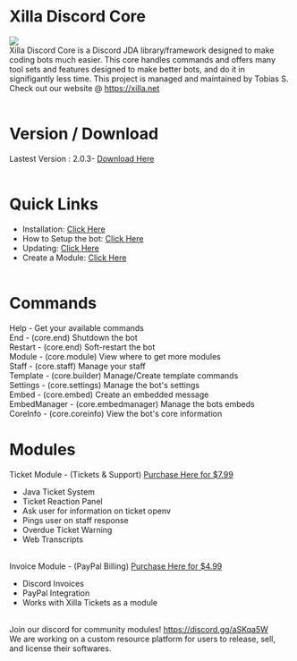 # Xilla Discord Core<br>
[![](https://jitpack.io/v/XillaTech/Xilla-Discord-Core.svg)](https://jitpack.io/#XillaTech/Xilla-Discord-Core)<br>
Xilla Discord Core is a Discord JDA library/framework designed to make coding bots much easier. This core handles commands and offers many tool sets and features designed to make better bots, and do it in signifigantly less time. This project is managed and maintained by Tobias S. Check out our website @ <a href="https://xilla.net">https://xilla.net</a><br><br>

# Version / Download<br>
Lastest Version : 2.0.3- <a href="http://api.xilla.net/download/Xilla-Discord-Core-latest.jar">Download Here</a><br><br>

# Quick Links<br>
 - Installation: <a href="https://github.com/XillaTech/Xilla-Discord-Core/wiki/Installation">Click Here</a><br>
 - How to Setup the bot: <a href="https://github.com/XillaTech/Xilla-Discord-Core/wiki/Setup">Click Here</a><br>
 - Updating: <a href="https://github.com/XillaTech/Xilla-Discord-Core/wiki/Updating">Click Here</a><br>
 - Create a Module: <a href="https://github.com/XillaTech/Xilla-Discord-Core/wiki/Creating-a-Java-Module">Click Here</a><br><br>

# Commands<br>
 Help - Get your available commands<br>
 End - (core.end) Shutdown the bot<br>
 Restart - (core.end) Soft-restart the bot<br>
 Module - (core.module) View where to get more modules<br>
 Staff - (core.staff) Manage your staff<br>
 Template - (core.builder) Manage/Create template commands<br>
 Settings - (core.settings) Manage the bot's settings<br>
 Embed - (core.embed) Create an embedded message<br>
 EmbedManager - (core.embedmanager) Manage the bots embeds<br>
 CoreInfo - (core.coreinfo) View the bot's core information<br>

# Modules<br> 
Ticket Module - (Tickets & Support) <a href="https://www.mc-market.org/resources/16500/">Purchase Here for $7.99</a><br>
- Java Ticket System<br>
- Ticket Reaction Panel<br>
- Ask user for information on ticket openv
- Pings user on staff response<br>
- Overdue Ticket Warning<br>
- Web Transcripts<br><br>

Invoice Module - (PayPal Billing) <a href="https://www.mc-market.org/resources/16811/">Purchase Here for $4.99</a><br>
- Discord Invoices<br>
- PayPal Integration<br>
- Works with Xilla Tickets as a module<br><br>

Join our discord for community modules! https://discord.gg/aSKqa5W<br>
We are working on a custom resource platform for users to release, sell, and license their softwares.<br><br>
